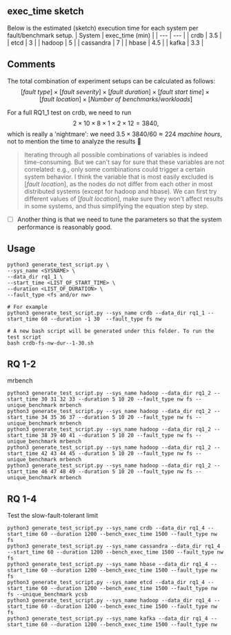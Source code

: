 ## exec_time sketch
Below is the estimated (sketch) execution time for each system per fault/benchmark setup.
| System | exec_time (min) |
| --- | --- |
| crdb | 3.5 |
| etcd | 3 |
| hadoop | 5 |
| cassandra | 7 |
| hbase | 4.5 |
| kafka | 3.3 |

## Comments
The total combination of experiment setups can be calculated as follows:
$$[fault\ type]\times[fault\ severity]\times[fault\ duration]\times[fault\ start\ time]\times[fault\ location]\times[Number\ of\ benchmarks/workloads]$$

For a full RQ1_1 test on crdb, we need to run
$$2\times10\times8\times1\times2\times12=3840,$$
which is really a 'nightmare': we need $3.5\times3840/60\approx224\ machine\ hours$, not to mention the time to analyze the results 🤔

> Iterating through all possible combinations of variables is indeed time-consuming. But we can't say for sure that these variables are not correlated: e.g., only some combinations could trigger a certain system behavior. I think the variable that is most easily excluded is $[fault\ location]$, as the nodes do not differ from each other in most distributed systems (except for hadoop and hbase). We can first try different values of $[fault\ location]$, make sure they won't affect results in some systems, and thus simplifying the equation step by step.

- [ ] Another thing is that we need to tune the parameters so that the system performance is reasonably good.

## Usage

```
python3 generate_test_script.py \
--sys_name <SYSNAME> \
--data_dir rq1_1 \
--start_time <LIST_OF_START_TIME> \
--duration <LIST_OF_DURATION> \
--fault_type <fs and/or nw>

# For example
python3 generate_test_script.py --sys_name crdb --data_dir rq1_1 --start_time 60 --duration -1 30  --fault_type fs nw

# A new bash script will be generated under this folder. To run the test script
bash crdb-fs-nw-dur--1-30.sh
```

## RQ 1-2

mrbench
```
python3 generate_test_script.py --sys_name hadoop --data_dir rq1_2 --start_time 30 31 32 33 --duration 5 10 20 --fault_type nw fs --unique_benchmark mrbench
python3 generate_test_script.py --sys_name hadoop --data_dir rq1_2 --start_time 34 35 36 37 --duration 5 10 20 --fault_type nw fs --unique_benchmark mrbench
python3 generate_test_script.py --sys_name hadoop --data_dir rq1_2 --start_time 38 39 40 41 --duration 5 10 20 --fault_type nw fs --unique_benchmark mrbench
python3 generate_test_script.py --sys_name hadoop --data_dir rq1_2 --start_time 42 43 44 45 --duration 5 10 20 --fault_type nw fs --unique_benchmark mrbench
python3 generate_test_script.py --sys_name hadoop --data_dir rq1_2 --start_time 46 47 48 49 --duration 5 10 20 --fault_type nw fs --unique_benchmark mrbench
```

## RQ 1-4
Test the slow-fault-tolerant limit
```
python3 generate_test_script.py --sys_name crdb --data_dir rq1_4 --start_time 60 --duration 1200 --bench_exec_time 1500 --fault_type nw fs
python3 generate_test_script.py --sys_name cassandra --data_dir rq1_4 --start_time 60 --duration 1200 --bench_exec_time 1500 --fault_type nw fs
python3 generate_test_script.py --sys_name hbase --data_dir rq1_4 --start_time 60 --duration 1200 --bench_exec_time 1500 --fault_type nw fs
python3 generate_test_script.py --sys_name etcd --data_dir rq1_4 --start_time 60 --duration 1200 --bench_exec_time 1500 --fault_type nw fs --unique_benchmark ycsb
python3 generate_test_script.py --sys_name hadoop --data_dir rq1_4 --start_time 60 --duration 1200 --bench_exec_time 1500 --fault_type nw fs
python3 generate_test_script.py --sys_name kafka --data_dir rq1_4 --start_time 60 --duration 1200 --bench_exec_time 1500 --fault_type nw
```